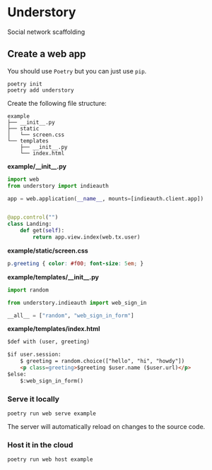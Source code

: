 # Understory
Social network scaffolding

## Create a web app

You should use `Poetry` but you can just use `pip`.

```shell
poetry init
poetry add understory
```

Create the following file structure:

```
example
├── __init__.py
├── static
│   └── screen.css
└── templates
    ├── __init__.py
    └── index.html
```

**example/\_\_init\_\_.py**

```python
import web
from understory import indieauth

app = web.application(__name__, mounts=[indieauth.client.app])


@app.control("")
class Landing:
    def get(self):
        return app.view.index(web.tx.user)
```

**example/static/screen.css**

```css
p.greeting { color: #f00; font-size: 5em; }
```

**example/templates/\_\_init\_\_.py**

```python
import random

from understory.indieauth import web_sign_in

__all__ = ["random", "web_sign_in_form"]
```

**example/templates/index.html**

```html
$def with (user, greeting)

$if user.session:
    $ greeting = random.choice(["hello", "hi", "howdy"])
    <p class=greeting>$greeting $user.name ($user.url)</p>
$else:
    $:web_sign_in_form()
```

### Serve it locally

```shell
poetry run web serve example
```

The server will automatically reload on changes to the source code.

### Host it in the cloud

```shell
poetry run web host example
```
